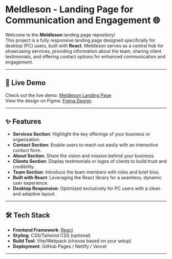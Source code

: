 # Meldleson - Landing Page for Communication and Engagement 🌐

Welcome to the **Meldleson** landing page repository!  
This project is a fully responsive landing page designed specifically for desktop (PC) users, built with **React**. Meldleson serves as a central hub for showcasing services, providing information about the team, sharing client testimonials, and offering contact options for enhanced communication and engagement.

---

## 🚀 Live Demo

Check out the live demo: [Meldleson Landing Page](figmatoreact-sage.vercel.app)  
View the design on Figma: [Figma Design](https://www.figma.com/design/qb0C6GI24GvJqMrE3wcyrt/Mendleson-Landing-page?node-id=0-1&node-type=canvas&t=9p7WWcMzXkw3nuK9-0)

---


## ✨ Features

- **Services Section**: Highlight the key offerings of your business or organization.
- **Contact Section**: Enable users to reach out easily with an interactive contact form.
- **About Section**: Share the vision and mission behind your business.
- **Clients Section**: Display testimonials or logos of clients to build trust and credibility.
- **Team Section**: Introduce the team members with roles and brief bios.
- **Built with React**: Leveraging the React library for a seamless, dynamic user experience.
- **Desktop Responsive**: Optimized exclusively for PC users with a clean and adaptive layout.

---

## 🛠️ Tech Stack

- **Frontend Framework**: [React](https://reactjs.org/)
- **Styling**: CSS/Tailwind CSS (optional)
- **Build Tool**: Vite/Webpack (choose based on your setup)
- **Deployment**: GitHub Pages / Netlify / Vercel

---
